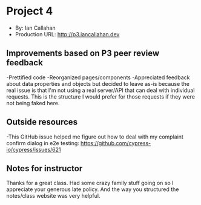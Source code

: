 # Project 4
+ By: Ian Callahan
+ Production URL: <http://p3.iancallahan.dev>

## Improvements based on P3 peer review feedback
-Prettified code
-Reorganized pages/components
-Appreciated feedback about data properties and objects but decided to leave as-is because the real issue is that I'm not using a real server/API that can deal with individual requests. This is the structure I would prefer for those requests if they were not being faked here. 

## Outside resources
-This GitHub issue helped me figure out how to deal with my complaint confirm dialog in e2e testing: <https://github.com/cypress-io/cypress/issues/621>


## Notes for instructor
Thanks for a great class. Had some crazy family stuff going on so I appreciate your generous late policy. And the way you structured the notes/class website was very helpful. 